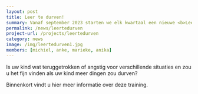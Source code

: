 ```yaml
---
layout: post
title: Leer te durven!
summary: Vanaf september 2023 starten we elk kwartaal een nieuwe <b>Leer te durven!</b> training. 
permalink: /news/leertedurven
project-url: /projects/leertedurven
category: news
image: /img/leertedurven1.jpg
members: [michiel, anke, marieke, anika]
---
```


Is uw kind wat teruggetrokken of angstig voor verschillende situaties en zou u het fijn vinden als uw kind meer dingen zou durven? 

Binnenkort vindt u hier meer informatie over deze training. 



